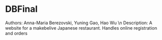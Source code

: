 # DBFinal
Authors: Anna-Maria Berezovski, Yuning Gao, Hao Wu \n
Description: A website for a makebelive Japanese restaurant. Handles online registration and orders
